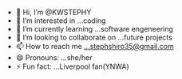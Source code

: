 - 👋 Hi, I’m @KWSTEPHY
- 👀 I’m interested in ...coding
- 🌱 I’m currently learning ...software engeneering
- 💞️ I’m looking to collaborate on ...future projects
- 📫 How to reach me ...stephshiro35@gmail.com
- 😄 Pronouns: ...she/her
- ⚡ Fun fact: ...Liverpool fan(YNWA)

<!---
KWSTEPHY/KWSTEPHY is a ✨ special ✨ repository because its `README.md` (this file) appears on your GitHub profile.
You can click the Preview link to take a look at your changes.
--->
